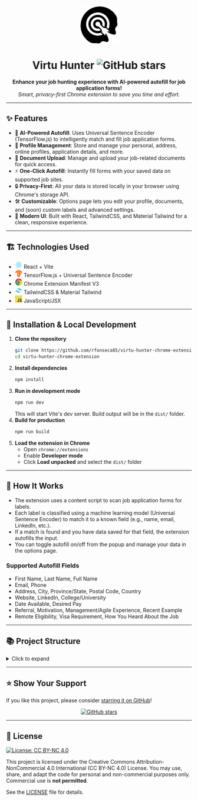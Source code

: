 <!-- LOGO -->
<p align="center">
  <img src="src/assets/img/logo-light.svg" alt="Virtu Hunter Logo" width="100"/>
</p>

<h1 align="center">Virtu Hunter <img src="https://img.shields.io/github/stars/rfonseca85/virtu-hunter-chrome-extension?style=social" alt="GitHub stars"></h1>

<p align="center">
  <b>Enhance your job hunting experience with AI-powered autofill for job application forms!</b><br>
  <i>Smart, privacy-first Chrome extension to save you time and effort.</i>
</p>

---

## ✨ Features

- 🤖 <b>AI-Powered Autofill</b>: Uses Universal Sentence Encoder (TensorFlow.js) to intelligently match and fill job application forms.
- 📝 <b>Profile Management</b>: Store and manage your personal, address, online profiles, application details, and more.
- 📄 <b>Document Upload</b>: Manage and upload your job-related documents for quick access.
- ⚡ <b>One-Click Autofill</b>: Instantly fill forms with your saved data on supported job sites.
- 🔒 <b>Privacy-First</b>: All your data is stored locally in your browser using Chrome's storage API.
- 🛠️ <b>Customizable</b>: Options page lets you edit your profile, documents, and (soon) custom labels and advanced settings.
- 🧩 <b>Modern UI</b>: Built with React, TailwindCSS, and Material Tailwind for a clean, responsive experience.

---

## 🏗️ Technologies Used

- <img src="https://raw.githubusercontent.com/devicons/devicon/master/icons/react/react-original.svg" width="20"/> React + Vite
- <img src="https://raw.githubusercontent.com/devicons/devicon/master/icons/tensorflow/tensorflow-original.svg" width="20"/> TensorFlow.js + Universal Sentence Encoder
- <img src="https://raw.githubusercontent.com/devicons/devicon/master/icons/chrome/chrome-original.svg" width="20"/> Chrome Extension Manifest V3
- <img src="https://raw.githubusercontent.com/devicons/devicon/master/icons/tailwindcss/tailwindcss-plain.svg" width="20"/> TailwindCSS & Material Tailwind
- <img src="https://raw.githubusercontent.com/devicons/devicon/master/icons/javascript/javascript-original.svg" width="20"/> JavaScript/JSX

---

## 🚀 Installation & Local Development

1. **Clone the repository**
   ```bash
   git clone https://github.com/rfonseca85/virtu-hunter-chrome-extension.git
   cd virtu-hunter-chrome-extension
   ```
2. **Install dependencies**
   ```bash
   npm install
   ```
3. **Run in development mode**
   ```bash
   npm run dev
   ```
   This will start Vite's dev server. Build output will be in the `dist/` folder.
4. **Build for production**
   ```bash
   npm run build
   ```
5. **Load the extension in Chrome**
   - Open <code>chrome://extensions</code>
   - Enable <b>Developer mode</b>
   - Click <b>Load unpacked</b> and select the <code>dist/</code> folder

---

## 🧠 How It Works

- The extension uses a content script to scan job application forms for labels.
- Each label is classified using a machine learning model (Universal Sentence Encoder) to match it to a known field (e.g., name, email, LinkedIn, etc.).
- If a match is found and you have data saved for that field, the extension autofills the input.
- You can toggle autofill on/off from the popup and manage your data in the options page.

### Supported Autofill Fields

- First Name, Last Name, Full Name
- Email, Phone
- Address, City, Province/State, Postal Code, Country
- Website, LinkedIn, College/University
- Date Available, Desired Pay
- Referral, Motivation, Management/Agile Experience, Recent Example
- Remote Eligibility, Visa Requirement, How You Heard About the Job

---

## 📚 Project Structure

<details>
<summary>Click to expand</summary>

```
virtu-hunter-chrome-extension/
├── src/
│   ├── assets/
│   ├── classifier/         # ML logic (USE, similarity, categories)
│   ├── components/         # Reusable React components
│   ├── content/            # Content scripts (autofill logic)
│   ├── pages/              # Options and Popup UIs
│   └── ...
├── background.js
├── manifest.json
├── package.json
└── ...
```
</details>

---

## ⭐️ Show Your Support

If you like this project, please consider <a href="https://github.com/rfonseca85/virtu-hunter-chrome-extension/stargazers" target="_blank">starring it on GitHub</a>! <br>

<p align="center">
  <a href="https://github.com/rfonseca85/virtu-hunter-chrome-extension/stargazers">
    <img src="https://img.shields.io/github/stars/rfonseca85/virtu-hunter-chrome-extension?style=social" alt="GitHub stars">
  </a>
</p>

---

## 📄 License

[![License: CC BY-NC 4.0](https://img.shields.io/badge/License-CC%20BY--NC%204.0-lightgrey.svg)](https://creativecommons.org/licenses/by-nc/4.0/)

This project is licensed under the Creative Commons Attribution-NonCommercial 4.0 International (CC BY-NC 4.0) License. You may use, share, and adapt the code for personal and non-commercial purposes only. Commercial use is **not permitted**.

See the [LICENSE](LICENSE) file for details. 